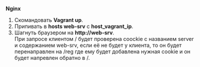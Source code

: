**Nginx**

1. Скомандовать **Vagrant up**.
2. Припивать в **hosts web-srv** с **host_vagrant_ip**.
3. Шагнуть браузером на **http://web-srv**.  \
При запросе клиентом / будет проверена coockie с названием server и содержанием web-srv, если её не будет у клиента, то он будет перенаправлен на /reg где ему будет добавлена нужная cookie и он будет напревлен обратно в /.
